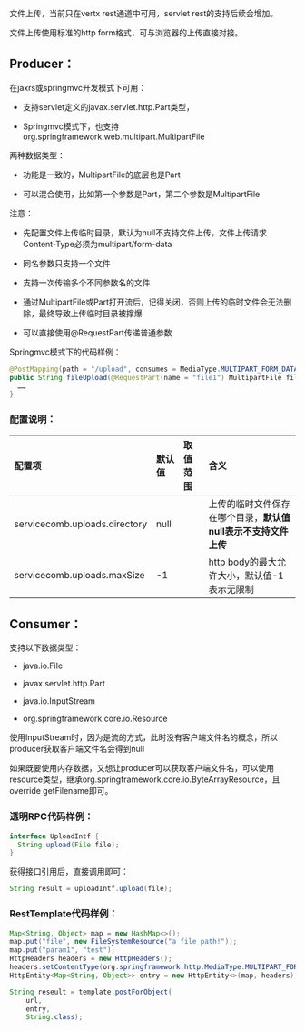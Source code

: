 文件上传，当前只在vertx rest通道中可用，servlet rest的支持后续会增加。

文件上传使用标准的http form格式，可与浏览器的上传直接对接。

## Producer：

在jaxrs或springmvc开发模式下可用：

* 支持servlet定义的javax.servlet.http.Part类型，

* Springmvc模式下，也支持org.springframework.web.multipart.MultipartFile

两种数据类型：

* 功能是一致的，MultipartFile的底层也是Part

* 可以混合使用，比如第一个参数是Part，第二个参数是MultipartFile

注意：

* 先配置文件上传临时目录，默认为null不支持文件上传，文件上传请求Content-Type必须为multipart/form-data

* 同名参数只支持一个文件

* 支持一次传输多个不同参数名的文件

* 通过MultipartFile或Part打开流后，记得关闭，否则上传的临时文件会无法删除，最终导致上传临时目录被撑爆

* 可以直接使用@RequestPart传递普通参数

Springmvc模式下的代码样例：

```java
@PostMapping(path = "/upload", consumes = MediaType.MULTIPART_FORM_DATA)
public String fileUpload(@RequestPart(name = "file1") MultipartFile file1, @RequestPart(name = "file2") Part file2, @RequestPart String param1) {
  ……
}
```

### 配置说明：

| 配置项 | 默认值 | 取值范围 | 含义 |
| :--- | :--- | :--- | :--- |
| servicecomb.uploads.directory | null |  | 上传的临时文件保存在哪个目录，**默认值null表示不支持文件上传** |
| servicecomb.uploads.maxSize | -1 |  | http body的最大允许大小，默认值-1表示无限制 |

## Consumer：

支持以下数据类型：

* java.io.File

* javax.servlet.http.Part

* java.io.InputStream

* org.springframework.core.io.Resource

使用InputStream时，因为是流的方式，此时没有客户端文件名的概念，所以producer获取客户端文件名会得到null

如果既要使用内存数据，又想让producer可以获取客户端文件名，可以使用resource类型，继承org.springframework.core.io.ByteArrayResource，且override getFilename即可。

### 透明RPC代码样例：

```java
interface UploadIntf {
  String upload(File file);
}
```

获得接口引用后，直接调用即可：

```java
String result = uploadIntf.upload(file);
```

### RestTemplate代码样例：

```java
Map<String, Object> map = new HashMap<>();
map.put("file", new FileSystemResource("a file path!"));
map.put("param1", "test");
HttpHeaders headers = new HttpHeaders();
headers.setContentType(org.springframework.http.MediaType.MULTIPART_FORM_DATA);
HttpEntity<Map<String, Object>> entry = new HttpEntity<>(map, headers);

String reseult = template.postForObject(
    url,
    entry,
    String.class);
```



